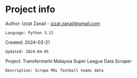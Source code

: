 # Project info
Author: Izzat Zanail - izzat.zanail@gmail.com
```
Language: Python 3.12
```
Created: 2024-03-21
```
Updated: 2024-04-05
```
Project: Transfermarkt Malaysia Super League Data Scraper
```
Description: Scrape MSL football teams data


